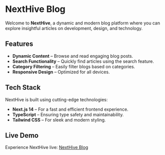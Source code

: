 # NextHive Blog

Welcome to **NextHive**, a dynamic and modern blog platform where you can explore insightful articles on development, design, and technology.

## Features
- **Dynamic Content** – Browse and read engaging blog posts.
- **Search Functionality** – Quickly find articles using the search feature.
- **Category Filtering** – Easily filter blogs based on categories.
- **Responsive Design** – Optimized for all devices.

## Tech Stack
NextHive is built using cutting-edge technologies:
- **Next.js 14** – For a fast and efficient frontend experience.
- **TypeScript** – Ensuring type safety and maintainability.
- **Tailwind CSS** – For sleek and modern styling.

## Live Demo
Experience NextHive live: [NextHive Blog](https://nexthive-blog.vercel.app/)

